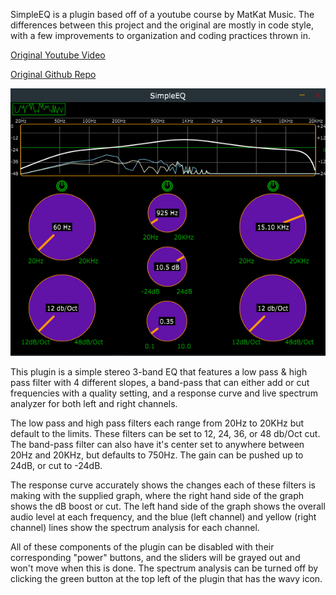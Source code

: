 SimpleEQ is a plugin based off of a youtube course by MatKat Music. 
The differences between this project and the original are mostly in code style, with a few improvements to organization and coding practices thrown in.

[Original Youtube Video](https://youtu.be/i_Iq4_Kd7Rc)

[Original Github Repo](https://github.com/matkatmusic/SimpleEQ)

<img title="Plugin UI" src="/docs/SimpleEQ.PNG">

This plugin is a simple stereo 3-band EQ that features a low pass & high pass filter with 4 different slopes, a band-pass that can either add or cut frequencies with a quality setting, and a response curve and live spectrum analyzer for both left and right channels.

The low pass and high pass filters each range from 20Hz to 20KHz but default to the limits. These filters can be set to 12, 24, 36, or 48 db/Oct cut. The band-pass filter can also have it's center set to anywhere between 20Hz and 20KHz, but defaults to 750Hz. The gain can be pushed up to 24dB, or cut to -24dB.

The response curve accurately shows the changes each of these filters is making with the supplied graph, where the right hand side of the graph shows the dB boost or cut. The left hand side of the graph shows the overall audio level at each frequency, and the blue (left channel) and yellow (right channel) lines show the spectrum analysis for each channel.

All of these components of the plugin can be disabled with their corresponding "power" buttons, and the sliders will be grayed out and won't move when this is done. The spectrum analysis can be turned off by clicking the green button at the top left of the plugin that has the wavy icon.